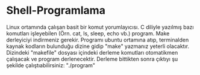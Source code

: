 # Shell-Programlama
Linux ortamında çalışan basit bir komut yorumlayıcısı.
C diliyle yazılmış bazı komutları işleyebilen (Örn. cat, ls, sleep, echo vb.) program.
Make derleyiciyi indirmeniz gerekir.
Programı ubuntu ortamına atıp, terminalden kaynak kodların bulunduğu dizine gidip "make" yazmanız yeterli olacaktır.
Dizindeki "makefile" dosyası içindeki derleme komutları otomatikmen çalışacak ve program derlenecektir.
Derleme bittikten sonra çıktıyı şu şekilde çalıştıabilirsiniz: "./program"

